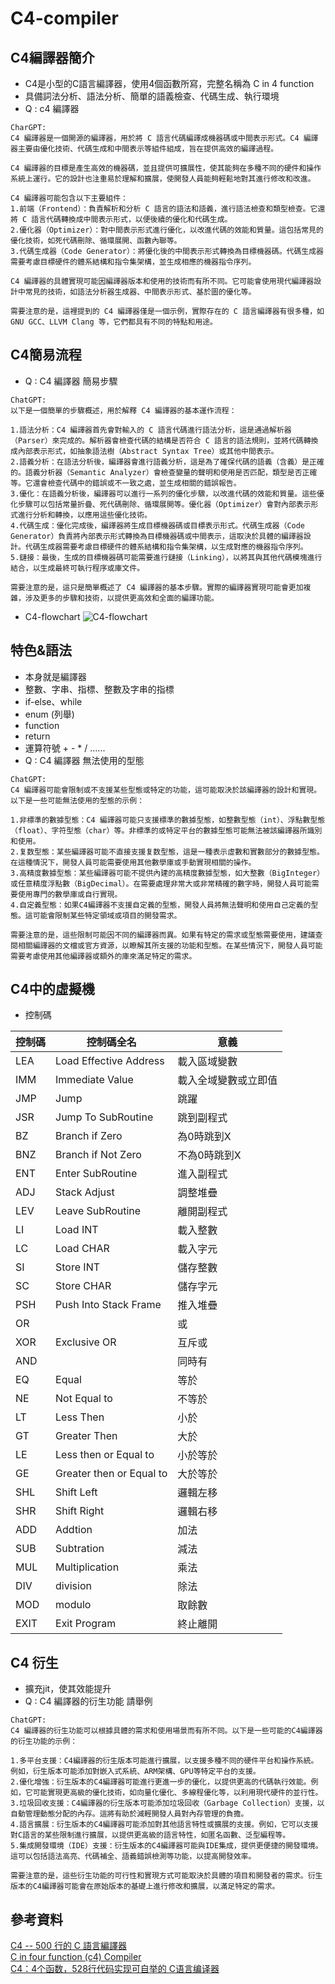 # C4-compiler 

## C4編譯器簡介
* C4是小型的C語言編譯器，使用4個函數所寫，完整名稱為 C in 4 function
* 具備詞法分析、語法分析、簡單的語義檢查、代碼生成、執行環境
* Q : c4 編譯器    
```
CharGPT:
C4 編譯器是一個開源的編譯器，用於將 C 語言代碼編譯成機器碼或中間表示形式。C4 編譯器主要由優化技術、代碼生成和中間表示等組件組成，旨在提供高效的編譯過程。

C4 編譯器的目標是產生高效的機器碼，並且提供可擴展性，使其能夠在多種不同的硬件和操作系統上運行。它的設計也注重易於理解和擴展，使開發人員能夠輕鬆地對其進行修改和改進。

C4 編譯器可能包含以下主要組件：
1.前端（Frontend）：負責解析和分析 C 語言的語法和語義，進行語法檢查和類型檢查。它還將 C 語言代碼轉換成中間表示形式，以便後續的優化和代碼生成。
2.優化器（Optimizer）：對中間表示形式進行優化，以改進代碼的效能和質量。這包括常見的優化技術，如死代碼刪除、循環展開、函數內聯等。
3.代碼生成器（Code Generator）：將優化後的中間表示形式轉換為目標機器碼。代碼生成器需要考慮目標硬件的體系結構和指令集架構，並生成相應的機器指令序列。

C4 編譯器的具體實現可能因編譯器版本和使用的技術而有所不同。它可能會使用現代編譯器設計中常見的技術，如語法分析器生成器、中間表示形式、基於圖的優化等。

需要注意的是，這裡提到的 C4 編譯器僅是一個示例，實際存在的 C 語言編譯器有很多種，如 GNU GCC、LLVM Clang 等，它們都具有不同的特點和用途。
```

## C4簡易流程

* Q : C4 編譯器 簡易步驟
```
ChatGPT:
以下是一個簡單的步驟概述，用於解釋 C4 編譯器的基本運作流程：

1.語法分析：C4 編譯器首先會對輸入的 C 語言代碼進行語法分析，這是通過解析器（Parser）來完成的。解析器會檢查代碼的結構是否符合 C 語言的語法規則，並將代碼轉換成內部表示形式，如抽象語法樹（Abstract Syntax Tree）或其他中間表示。
2.語義分析：在語法分析後，編譯器會進行語義分析，這是為了確保代碼的語義（含義）是正確的。語義分析器（Semantic Analyzer）會檢查變量的聲明和使用是否匹配，類型是否正確等。它還會檢查代碼中的錯誤或不一致之處，並生成相關的錯誤報告。
3.優化：在語義分析後，編譯器可以進行一系列的優化步驟，以改進代碼的效能和質量。這些優化步驟可以包括常量折疊、死代碼刪除、循環展開等。優化器（Optimizer）會對內部表示形式進行分析和轉換，以應用這些優化技術。
4.代碼生成：優化完成後，編譯器將生成目標機器碼或目標表示形式。代碼生成器（Code Generator）負責將內部表示形式轉換為目標機器碼或中間表示，這取決於具體的編譯器設計。代碼生成器需要考慮目標硬件的體系結構和指令集架構，以生成對應的機器指令序列。
5.鏈接：最後，生成的目標機器碼可能需要進行鏈接（Linking），以將其與其他代碼模塊進行結合，以生成最終可執行程序或庫文件。

需要注意的是，這只是簡單概述了 C4 編譯器的基本步驟。實際的編譯器實現可能會更加複雜，涉及更多的步驟和技術，以提供更高效和全面的編譯功能。
```

* C4-flowchart
![C4-flowchart](https://hackmd.io/_uploads/S1yEmNdD2.jpg)

## 特色&語法

* 本身就是編譯器
* 整數、字串、指標、整數及字串的指標
* if-else、while
* enum (列舉)
* function
* return
* 運算符號 + - * / ......
* Q : C4 編譯器 無法使用的型態
```
ChatGPT:
C4 編譯器可能會限制或不支援某些型態或特定的功能，這可能取決於該編譯器的設計和實現。以下是一些可能無法使用的型態的示例：

1.非標準的數據型態：C4 編譯器可能只支援標準的數據型態，如整數型態（int）、浮點數型態（float）、字符型態（char）等。非標準的或特定平台的數據型態可能無法被該編譯器所識別和使用。
2.复数型態：某些編譯器可能不直接支援复数型態，這是一種表示虛數和實數部分的數據型態。在這種情況下，開發人員可能需要使用其他數學庫或手動實現相關的操作。
3.高精度數據型態：某些編譯器可能不提供內建的高精度數據型態，如大整數（BigInteger）或任意精度浮點數（BigDecimal）。在需要處理非常大或非常精確的數字時，開發人員可能需要使用專門的數學庫或自行實現。
4.自定義型態：如果C4編譯器不支援自定義的型態，開發人員將無法聲明和使用自己定義的型態。這可能會限制某些特定領域或項目的開發需求。

需要注意的是，這些限制可能因不同的編譯器而異。如果有特定的需求或型態需要使用，建議查閱相關編譯器的文檔或官方資源，以瞭解其所支援的功能和型態。在某些情況下，開發人員可能需要考慮使用其他編譯器或額外的庫來滿足特定的需求。
```

## C4中的虛擬機

* 控制碼

| 控制碼 | 控制碼全名 | 意義 |
| -------- | -------- | -------- |
| LEA | Load Effective Address | 載入區域變數 |
| IMM | Immediate Value | 載入全域變數或立即值 |
| JMP | Jump | 跳躍 |
| JSR | Jump To SubRoutine | 跳到副程式 |
| BZ | Branch if Zero | 為0時跳到X |
| BNZ | Branch if Not Zero | 不為0時跳到X |
| ENT | Enter SubRoutine | 進入副程式 |
| ADJ | Stack Adjust | 調整堆疊 |
| LEV | Leave SubRoutine | 離開副程式 |
| LI | Load INT | 載入整數 |
| LC | Load CHAR | 載入字元 |
| SI | Store INT | 儲存整數 |
| SC | Store CHAR | 儲存字元 |
| PSH | Push Into Stack Frame | 推入堆疊 |
| OR |  | 或 |
| XOR | Exclusive OR | 互斥或 |
| AND |  | 同時有 |
| EQ | Equal | 等於 |
| NE | Not Equal to | 不等於 |
| LT | Less Then | 小於 |
| GT | Greater Then | 大於 |
| LE | Less then or Equal to | 小於等於 |
| GE | Greater then or Equal to | 大於等於 |
| SHL | Shift Left | 邏輯左移 |
| SHR | Shift Right | 邏輯右移 |
| ADD | Addtion | 加法 |
| SUB | Subtration | 減法 |
| MUL | Multiplication | 乘法 |
| DIV | division | 除法 |
| MOD | modulo | 取餘數 |
| EXIT | Exit Program | 終止離開 |


## C4 衍生
* 擴充jit，使其效能提升
* Q : C4 編譯器的衍生功能 請舉例
```
ChatGPT:
C4 編譯器的衍生功能可以根據具體的需求和使用場景而有所不同。以下是一些可能的C4編譯器的衍生功能的示例：

1.多平台支援：C4編譯器的衍生版本可能進行擴展，以支援多種不同的硬件平台和操作系統。例如，衍生版本可能添加對嵌入式系統、ARM架構、GPU等特定平台的支援。
2.優化增強：衍生版本的C4編譯器可能進行更進一步的優化，以提供更高的代碼執行效能。例如，它可能實現更高級的優化技術，如向量化優化、多線程優化等，以利用現代硬件的並行性。
3.垃圾回收支援：C4編譯器的衍生版本可能添加垃圾回收（Garbage Collection）支援，以自動管理動態分配的內存。這將有助於減輕開發人員對內存管理的負擔。
4.語言擴展：衍生版本的C4編譯器可能添加對其他語言特性或擴展的支援。例如，它可以支援對C語言的某些限制進行擴展，以提供更高級的語言特性，如匿名函數、泛型編程等。
5.集成開發環境（IDE）支援：衍生版本的C4編譯器可能與IDE集成，提供更便捷的開發環境。這可以包括語法高亮、代碼補全、語義錯誤檢測等功能，以提高開發效率。

需要注意的是，這些衍生功能的可行性和實現方式可能取決於具體的項目和開發者的需求。衍生版本的C4編譯器可能會在原始版本的基礎上進行修改和擴展，以滿足特定的需求。
```

## 參考資料

[C4 -- 500 行的 C 語言編譯器](https://github.com/ccc111b/cpu2os/tree/master/A4-%E5%8F%83%E8%80%83%E5%B0%88%E6%A1%88/compiler/c4)    
[C in four function (c4) Compiler](https://hackmd.io/@srhuang/Bkk2eY5ES)    
[C4：4个函数，528行代码实现可自举的 C语言编译器](https://blog.csdn.net/pyf09/article/details/113769048)